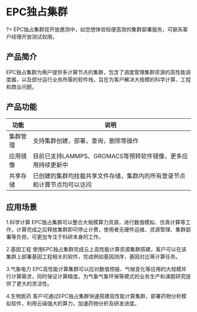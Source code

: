 # EPC独占集群

?> EPC独占集群现开放邀测中，如您想体验轻便高效的集群部署服务，可联系客户经理开放测试权限。

## 产品简介
EPC独占集群为用户提供多计算节点的集群，包含了调度管理集群资源的高性能调度器，以及部分运行业务所需的软件栈，旨在为客户解决大规模的科学计算、工程和商业问题。


## 产品功能
| 功能 | 说明  |
| ----| ---------- |
| 集群管理 | 支持集群创建，部署，查询，删除等操作 |
| 应用镜像 | 目前已支持LAMMPS、GROMACS等预转软件镜像，更多应用持续更新中 |
| 共享存储 | 已创建的集群均挂载共享文件存储，集群内的所有登录节点和计算节点均可以访问 |

## 应用场景
1.科学计算
EPC独占集群可以整合大规模算力资源，进行数值模拟、仿真计算等工作，计算完成之后释放集群即可停止计费，使用者无硬件运维、资源管理、集群部署等负担，可更加专注于科研本身的工作。

2.基因工程
使用EPC独占集群完成云上高性能计算资源集群搭建，客户可以在该集群上部署基因工程相关的软件，完成例如基因测序，基因对比等计算任务。

3.气象电力
EPC高性能计算集群可以应对数值预报、气候变化等应用的大规模并行计算需求，同时保证计算精度。为气象气象环保等模式的业务生产和课题研究提供了更大的灵活性。

4.生物医药
客户可通过EPC独占集群快速搭建高性能计算集群，部署药物分析模拟软件，利用云端强大的算力，加速药物分析及研发进度。
